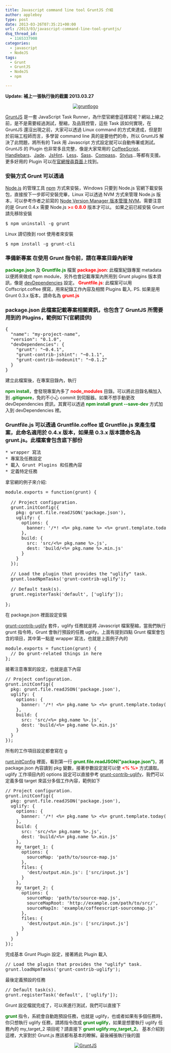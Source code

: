 ```yaml
---
title: Javascript command line tool GruntJS 介紹
author: appleboy
type: post
date: 2013-03-26T07:35:21+00:00
url: /2013/03/javascript-command-line-tool-gruntjs/
dsq_thread_id:
  - 1165337908
categories:
  - javascript
  - NodeJS
tags:
  - Grunt
  - GruntJS
  - NodeJS
  - npm

---
```

**Update: 補上一張執行後的截圖 2013.03.27** 

<div style="margin: 0 auto; text-align: center;">
  <a title="gruntlogo by appleboy46, on Flickr" href="https://www.flickr.com/photos/appleboy/8591850168/"><img alt="gruntlogo" src="https://i2.wp.com/farm9.staticflickr.com/8244/8591850168_ca0e125ffa_n.jpg?resize=320%2C320&#038;ssl=1" data-recalc-dims="1" /></a>
</div>

<a href="http://gruntjs.com/" target="_blank">GruntJS</a> 是一套 JavaScript Task Runner，為什麼官網會這樣寫呢？網站上線之前，是不是需要經過測試，壓縮，及品質控管，這些 Task 該如何實現，在 GruntJS 還沒出現之前，大家可以透過 Linux command 的方式來達成，但是對於前端工程師而言，多學習 command line 真的是要他們的命，所以 GruntJS 解決了此問題，將所有的 Task 用 Javascript 方式設定就可以自動佈署或測試。GruntJS 的 Plugin 也非常多且完整，像是大家常用的 <a href="http://coffeescript.org/" target="_blank">CoffeeScript</a>、<a href="http://handlebarsjs.com/" target="_blank">Handlebars</a>、<a href="http://jade-lang.com/" target="_blank">Jade</a>、<a href="http://www.jshint.com/" target="_blank">JsHint</a>、<a href="http://lesscss.org/" target="_blank">Less</a>、<a href="http://sass-lang.com/" target="_blank">Sass</a>、<a href="http://compass-style.org/" target="_blank">Compass</a>、<a href="http://learnboost.github.com/stylus/" target="_blank">Stylus</a>…等都有支援。更多好用的 Plugin 可以在<a href="http://gruntjs.com/plugins" target="_blank">官網搜尋頁面</a>上找到。 

### 安裝方式 Grunt 可以透過 

<a href="http://nodejs.org/" target="_blank">Node.js</a> 的管理工具 <a href="https://npmjs.org/" target="_blank">npm</a> 方式來安裝，Windows 只要到 Node.js 官網下載安裝包，直接按下一步即可安裝完畢，Linux 可以透過 NVM 方式來管理 Node.js 版本，可以參考作者之前寫的 <a href="http://blog.wu-boy.com/2013/01/node-version-manager/" target="_blank">Node Version Manager 版本管理 NVM</a>。需要注意的是 Grunt 0.4.x 需要 Node.js <span style="color: red;"><strong>>= 0.8.0</strong></span> 版本才可以。 <!--more--> 如果之前已經安裝 Grunt 請先移除安裝 

<pre class="brush: bash; title: ; notranslate" title="">$ npm uninstall -g grunt</pre> Linux 請切換到 root 使用者來安裝 

<pre class="brush: bash; title: ; notranslate" title="">$ npm install -g grunt-cli</pre>

### 準備新專案 在使用 Grunt 指令前，請在專案目錄內新增 

**<span style="color:green">package.json</span>** 及 **<span style="color:green">Gruntfile.js</span>** 檔案 **<span style="color:red">package.json</span>**: 此檔案紀錄專案 metadata 以便將來做成 npm module，另外也會記載專案內所用到 Grunt plugins 版本資訊，像是 <a href="https://npmjs.org/doc/json.html#devDependencies" target="_blank">devDependencies</a> 設定。 **<span style="color:red">Gruntfile.js</span>**: 此檔案可以用 Coffscript.coffee 撰寫，用來紀錄工作內容及相關 Plugins 載入. PS. 如果是用 Grunt 0.3.x 版本，請命名為 **<span style="color:red">grunt.js</span>** 

### package.json 此檔案記載專案相關資訊，也包含了 GruntJS 所需要用到的 Plugins，範例如下(官網提供) 

<pre class="brush: bash; title: ; notranslate" title="">{
  "name": "my-project-name",
  "version": "0.1.0",
  "devDependencies": {
    "grunt": "~0.4.1",
    "grunt-contrib-jshint": "~0.1.1",
    "grunt-contrib-nodeunit": "~0.1.2"
  }
}</pre> 建立此檔案後，在專案目錄內，執行 

<span style="color:green"><strong>npm install</strong></span>，會發現專案內多了 **<span style="color:red">node_modules</span>** 目錄。可以將此目錄名稱加入到 <span style="color:green"><strong>.gitignore</strong></span>，免的不小心 commit 到伺服器。如果不想手動更改 devDependencies 資訊，其實可以透過 <span style="color:green"><strong>npm install grunt --save-dev</strong></span> 方式加入到 devDependencies 裡。 

### Gruntfile.js 可以透過 Gruntfile.coffee 或 Gruntfile.js 來產生檔案，此命名適用於 0.4.x 版本，如果是 0.3.x 版本請命名為 grunt.js。此檔案會包含底下部份 

<pre class="brush: bash; title: ; notranslate" title="">* wrapper 寫法
* 專案及任務設定
* 載入 Grunt Plugins 和任務內容
* 定義特定任務</pre> 拿官網的例子來介紹: 

<pre class="brush: jscript; title: ; notranslate" title="">module.exports = function(grunt) {

  // Project configuration.
  grunt.initConfig({
    pkg: grunt.file.readJSON('package.json'),
    uglify: {
      options: {
        banner: '/*! &lt;%= pkg.name %> &lt;%= grunt.template.today("yyyy-mm-dd") %> */\n'
      },
      build: {
        src: 'src/&lt;%= pkg.name %>.js',
        dest: 'build/&lt;%= pkg.name %>.min.js'
      }
    }
  });

  // Load the plugin that provides the "uglify" task.
  grunt.loadNpmTasks('grunt-contrib-uglify');

  // Default task(s).
  grunt.registerTask('default', ['uglify']);

};</pre> 在 package.json 裡面設定安裝 

<a href="https://github.com/gruntjs/grunt-contrib-uglify" target="_blank">grunt-contrib-uglify</a> 套件，uglify 任務就是將 Javascript 檔案壓縮，當我們執行 grunt 指令時，Grunt 會執行預設的任務 uglify。上面有提到四點 Grunt 檔案會包含的項目，其中第一點是 wrapper 寫法，也就是上面例子內的 

<pre class="brush: jscript; title: ; notranslate" title="">module.exports = function(grunt) {
  // Do grunt-related things in here
};</pre> 接著注意專案的設定，也就是底下內容 

<pre class="brush: jscript; title: ; notranslate" title="">// Project configuration.
grunt.initConfig({
  pkg: grunt.file.readJSON('package.json'),
  uglify: {
    options: {
      banner: '/*! &lt;%= pkg.name %> &lt;%= grunt.template.today("yyyy-mm-dd") %> */\n'
    },
    build: {
      src: 'src/&lt;%= pkg.name %>.js',
      dest: 'build/&lt;%= pkg.name %>.min.js'
    }
  }
});</pre> 所有的工作項目設定都會寫在 g

<a href="http://gruntjs.com/grunt#grunt.initconfig" target="_blank">runt.initConfig</a> 裡面，看到第一行 <span style="color:green"><strong>grunt.file.readJSON("package.json")</strong></span>，將 package.json 內容讀到 pkg 變數，接著參數設定就可以使 **<span style="color:red"><% %></span>** 方式讀取。uglify 工作項目內的 options 設定可以直接參考 <a href="https://github.com/gruntjs/grunt-contrib-uglify" target="_blank">grunt-contrib-uglify</a>，我們可以定義多個 target 來區分多個工作內容，範例如下 

<pre class="brush: jscript; title: ; notranslate" title="">// Project configuration.
grunt.initConfig({
  pkg: grunt.file.readJSON('package.json'),
  uglify: {
    options: {
      banner: '/*! &lt;%= pkg.name %> &lt;%= grunt.template.today("yyyy-mm-dd") %> */\n'
    },
    build: {
      src: 'src/&lt;%= pkg.name %>.js',
      dest: 'build/&lt;%= pkg.name %>.min.js'
    },
    my_target_1: {
      options: {
        sourceMap: 'path/to/source-map.js'
      },
      files: {
        'dest/output.min.js': ['src/input.js']
      }
    },
    my_target_2: {
      options: {
        sourceMap: 'path/to/source-map.js',
        sourceMapRoot: 'http://example.com/path/to/src/',
        sourceMapIn: 'example/coffeescript-sourcemap.js'
      },
      files: {
        'dest/output.min.js': ['src/input.js']
      }
    }
  }
});</pre> 完成基本 Grunt Plugin 設定，接著將此 Plugin 載入 

<pre class="brush: jscript; title: ; notranslate" title="">// Load the plugin that provides the "uglify" task.
grunt.loadNpmTasks('grunt-contrib-uglify');</pre> 最後定義預設的任務 

<pre class="brush: jscript; title: ; notranslate" title="">// Default task(s).
grunt.registerTask('default', ['uglify']);</pre> Grunt 設定檔就完成了，可以來進行測試，我們可以直接下 

**<span style="color:green">grunt</span>** 指令，系統會自動跑預設任務，也就是 uglify，也或者如果有多個任務時，你只想執行 uglify 任務，請將指令改成 **<span style="color:green">grunt uglify</span>**，如果是想要執行 uglify 任務內的 my\_target\_2 項目呢？請直接下 **<span style="color:green">grunt uglify:my_target_2</span>**。 基本介紹到這裡，大家對於 Grunt.js 應該都有基本的瞭解。最後補張執行後的圖 

<div style="margin:0 auto; text-align:center">
  <a href="https://www.flickr.com/photos/appleboy/8594641220/" title="GruntJS by appleboy46, on Flickr"><img src="https://i1.wp.com/farm9.staticflickr.com/8525/8594641220_7f993b2ac0.jpg?resize=486%2C500&#038;ssl=1" alt="GruntJS" data-recalc-dims="1" /></a>
</div>